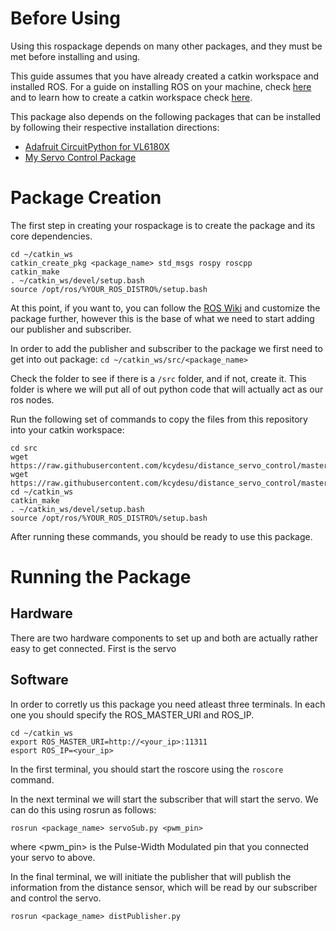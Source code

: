 # Before Using
Using this rospackage depends on many other packages, and they must be met before installing and using.

This guide assumes that you have already created a catkin workspace and installed ROS. For a guide on installing ROS on your machine, check [here](http://wiki.ros.org/ROS/Installation) and to learn how to create a catkin workspace check [here](http://wiki.ros.org/catkin/Tutorials/create_a_workspace).

This package also depends on the following packages that can be installed by following their respective installation directions:

* [Adafruit CircuitPython for VL6180X](https://github.com/adafruit/adafruit_circuitpython_vl6180x)
* [My Servo Control Package](https://github.com/kcydesu/servo-pi)

# Package Creation
The first step in creating your rospackage is to create the package and its core dependencies.
```
cd ~/catkin_ws
catkin_create_pkg <package_name> std_msgs rospy roscpp
catkin_make
. ~/catkin_ws/devel/setup.bash
source /opt/ros/%YOUR_ROS_DISTRO%/setup.bash
```

At this point, if you want to, you can follow the [ROS Wiki](http://wiki.ros.org/ROS/Tutorials/CreatingPackage) and customize the package further, however this is the base of what we need to start adding our publisher and subscriber.

In order to add the publisher and subscriber to the package we first need to get into out package: 
```cd ~/catkin_ws/src/<package_name>```

Check the folder to see if there is a ```/src``` folder, and if not, create it. This folder is where we will put all of out python code that will actually act as our ros nodes.

Run the following set of commands to copy the files from this repository into your catkin workspace:
```
cd src
wget https://raw.githubusercontent.com/kcydesu/distance_servo_control/master/src/distPublisher.py
wget https://raw.githubusercontent.com/kcydesu/distance_servo_control/master/src/servoSub.py
cd ~/catkin_ws
catkin_make
. ~/catkin_ws/devel/setup.bash
source /opt/ros/%YOUR_ROS_DISTRO%/setup.bash
```

After running these commands, you should be ready to use this package.

# Running the Package
## Hardware
There are two hardware components to set up and both are actually rather easy to get connected. First is the servo



## Software
In order to corretly us this package you need atleast three terminals. In each one you should specify the ROS_MASTER_URI and ROS_IP.
```
cd ~/catkin_ws
export ROS_MASTER_URI=http://<your_ip>:11311
esport ROS_IP=<your_ip>
```
In the first terminal, you should start the roscore using the ```roscore``` command.

In the next terminal we will start the subscriber that will start the servo. We can do this using rosrun as follows:
```
rosrun <package_name> servoSub.py <pwm_pin>
```
where <pwm_pin> is the Pulse-Width Modulated pin that you connected your servo to above.

In the final terminal, we will initiate the publisher that will publish the information from the distance sensor, which will be read by our subscriber and control the servo.
```
rosrun <package_name> distPublisher.py
```
